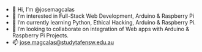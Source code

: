 - 👋 Hi, I’m @josemagcalas
- 👀 I’m interested in Full-Stack Web Development, Arduino & Raspberry Pi
- 🌱 I’m currently learning Python, Ethical Hacking, Arduino & Raspberry Pi.
- 💞️ I’m looking to collaborate on integration of Web apps with Arduino & Raspberry Pi Projects.
- 📫 jose.magcalas@studytafensw.edu.au

<!---
josemagcalas/josemagcalas is a ✨ special ✨ repository because its `README.md` (this file) appears on your GitHub profile.
You can click the Preview link to take a look at your changes.
--->
